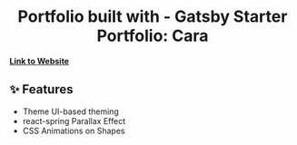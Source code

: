 
<h1 align="center">
  Portfolio built with - Gatsby Starter Portfolio: Cara
</h1>


[**Link to Website**](https://olga-nedelcu-portfolio.vercel.app/)

## ✨ Features

- Theme UI-based theming
- react-spring Parallax Effect
- CSS Animations on Shapes
